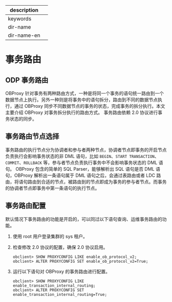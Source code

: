 |description||
|---|---|
|keywords||
|dir-name||
|dir-name-en||

# 事务路由

## ODP 事务路由

OBProxy 针对事务有两种路由方式，一种是将同一个事务的语句统一路由到一个数据节点上执行。另外一种则是将事务中的语句拆分，路由到不同的数据节点执行，通过 OBProxy 同步不同数据节点的事务的状态，完成事务的拆分执行。本文主要介绍 OBProxy 对事务拆分执行的路由方式。
事务路由依赖 2.0 协议进行事务状态的同步。

## 事务路由节点选择

事务路由的执行节点分为协调者和参与者两种节点，协调者节点即事务的开启节点负责执行会影响事务状态的非 DML 语句，比如 `BEGIN`、`START TRANSACTION`、`COMMIT`、`ROLLBACK` 等，参与者节点负责执行事务中不会影响事务状态的 DML 语句。
OBProxy 包含的简单的 SQL Parser，能够解析出 SQL 语句是否 DML 语句，OBProxy 解析出一条语句属于 DML 语句之后，会通过表路由或者 LDC 路由，将语句路由到合适的节点，被路由到的节点即成为事务的参与者节点。而事务的协调者节点即事务中第一条语句的执行节点。

## 事务路由配置

默认情况下事务路由的功能是开启的，可以同过以下语句查询、运维事务路由的功能。

1. 使用 root 用户登录集群的 sys 租户。
2. 检查修改 2.0 协议的配置，确保 2.0 协议启用。

    ```shell
    obclient> SHOW PROXYCONFIG LIKE enable_ob_protocol_v2;
    obclient> ALTER PROXYCONFIG SET enable_ob_protocol_v2=True;
    ```

3. 运行以下语句对 OBProxy 的事务路由进行配置。

    ```shell
    obclient> SHOW PROXYCONFIG LIKE enable_transaction_internal_routing;
    obclient> ALTER PROXYCONFIG SET enable_transaction_internal_routing=True;
    ```
